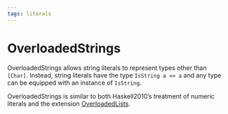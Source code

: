 ```yaml
---
tags: literals
---
```


# OverloadedStrings

OverloadedStrings allows string literals to represent types other than `[Char]`.
Instead, string literals have the type `IsString a => a` and any type can be
equipped with an instance of `IsString`.

OverloadedStrings is similar to both Haskell2010’s treatment of numeric literals
and the extension [OverloadedLists](OverloadedLists).
